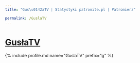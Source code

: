 ```yaml
---
title: "Gus\u0142aTV | Statystyki patronite.pl | Patromierz"

permalink: /GuslaTV
---
```


# [GusłaTV](https://patronite.pl/GuslaTV)

{% include profile.md name="GuslaTV" prefix="g" %}
